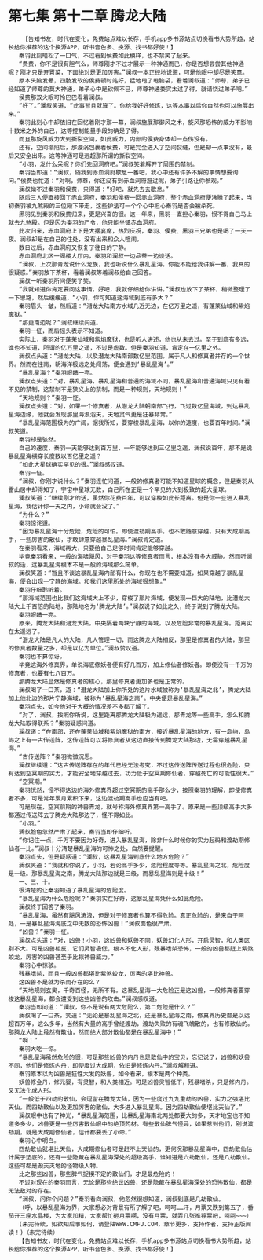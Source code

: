 # 第七集 第十二章 腾龙大陆
        【告知书友，时代在变化，免费站点难以长存，手机app多书源站点切换看书大势所趋，站长给你推荐的这个换源APP，听书音色多、换源、找书都好使！】
       秦羽此刻暗松了一口气，不过看到侯费如此模样，也不禁笑了起来。
       “费费，你不是很有胆气么，师尊刚才不过才展示一种神通而已，你是否想尝尝其他神通呢？刚才只是开胃菜，下面绝对是更加厉害。”澜叔一本正经地说道，可是他眼中却尽是笑意。
       原本头脑发晕，四肢发软的侯费顿时站好，猛地甩了甩脑袋，看着澜叔道：“师尊，弟子已经知道了师尊的莫大神通，弟子心中是钦佩不已，师尊神通委实太过了得，就请饶过弟子吧。”
       侯费那双火眼可怜巴巴看着澜叔。
       “好了。”澜叔笑道，“此事暂且就算了。你给我好好修炼，这等本事以后你自然也可以施展出来。”
       秦羽此刻心中却依旧在回忆着刚才那一幕，澜叔施展那御风之术，旋风那恐怖的威力不影响十数米之外的自己，这等控制能量手段的确是了得。
       而且那旋风威力大到撕裂空间，如此威力，内部的侯费身体却一点伤没有。
       还有，空间塌陷后，那漩涡包裹着侯费，可是完全进入了空间裂缝，但是却一点事没有，最后又安全出来。这等神通可是远超那所谓的撕裂空间。
       “小羽，发什么呆呢？你们先回洞府吧。”澜叔笑着解开了周围的禁制。
       秦羽当即道：“澜叔，随我到赤血洞府歇息一番吧，我心中还有许多不解的事情想要询问。”侯费也忙道：“对啊，师尊，你还没有到赤血洞府逛过呢，弟子引路让你参观。”
       澜叔拗不过秦羽和侯费，只得道：“好吧，就先去去歇息。”
       随后三人便直接回了赤血洞府，秦羽和侯费一回赤血洞府，整个赤血洞府便沸腾了起来，当初秦羽被九煞殿的三位殿下带走，这些护法可一个个心中担心秦羽是否会被杀死。
       黑羽见到秦羽和侯费归来，更是兴奋的很。这一年来，黑羽一直担心秦羽，恨不得自己马上就去九煞殿。但是因为秦羽的严令，他只能坐镇赤血洞府。
       此次归来，赤血洞府上下是大摆宴席，热烈庆祝，秦羽、侯费、黑羽三兄弟也是喝了一天一夜。澜叔却是在自己的住处，没有出来和众人喧闹。
       数日过后，赤血洞府又恢复了往日的宁静。
       赤血洞府北区一阁楼大厅内，秦羽和澜叔一边品茶一边谈话。
       “澜叔，上次那青龙说什么龙族，我也听说什么暴乱星海，你能不能给我讲解一番，我真的很疑惑。”秦羽放下茶杯，看着澜叔等着澜叔给自己回答。
       澜叔一听秦羽所问便笑了笑。
       “我就知道你肯定要问这事情，好吧，我就仔细给你讲讲。”澜叔也放下了茶杯，稍微整理了一下思路，然后缓缓道，“小羽，你可知道这海域到底有多大？”
       秦羽眉头一皱，然后道：“潜龙大陆南方水域几近无边，在亿万里之遥，有蓬莱仙域和紫焰魔狱。”
       “那更南边呢？”澜叔继续问道。
       秦羽一怔，而后摇头表示不知道。
       实际上，秦羽对于蓬莱仙域和紫焰魔狱，也是听人讲述，他也从未去过。至于到底有多远，谁也不知道，所谓的亿万里之遥，不过是虚数。但是秦羽知道，肯定在一亿里之外。
       澜叔点头道：“潜龙大陆，以及潜龙大陆南部数亿里范围。属于凡人和修真者并存的一个世界。然而在往南，朝海洋极远之处闯荡，便会遇到‘暴乱星海’。”
       “暴乱星海？”秦羽眼睛一亮。
       澜叔点头道：“对，暴乱星海，暴乱星海和普通的海域不同，暴乱星海和普通海域只见有看不见的禁制，这禁制不是狭义上的禁制，而是一种规则，天地规则！”
       “天地规则？”秦羽一怔。
       澜叔点头道：“对，如果一个修真者，从潜龙大陆朝南部飞行，飞过数亿里海域，到达暴乱星海边缘，他就会发现那里海浪滔天，天地灵气更是狂暴非常。”
       “暴乱星海范围极为的广阔，据我所知，要穿梭暴乱星海，以你的速度，也要百年时间。”澜叔笑道。
       秦羽却是骇然。
       自己的速度，秦羽一天能够达到百万里，一年能够达到三亿里之遥，澜叔说百年，那不是说暴乱星海横穿长度数以百亿里之遥？
       “如此大星球确实罕见的很。”澜叔感叹道。
       秦羽一怔。
       “澜叔，你刚才说什么？”秦羽连忙问道，一般的修真者可能不知道星球的概念，但是秦羽从雷山居中却得知了，宇宙中星球无数，自己所在正是一个罕见的大到极致的超大星球。
       澜叔笑道：“继续刚才的话，虽然你花费百年，可以穿梭如此长距离。但是你一旦进入暴乱星海，我估计你一天之内，小命就会没了。”
       “为什么？”
       秦羽惊诧道。
       “因为暴乱星海十分危险，危险的可怕。即使渡劫期高手，也不敢随意穿越，只有大成期高手，一些厉害的散仙，才敢肆意穿越暴乱星海。”澜叔肯定道。
       在秦羽看来，海域再大，只要给自己足够时间肯定能够穿越。
       毕竟秦羽看来，一般的海啸飓风，对于秦羽这等修真者而言，根本没有多大威胁。然而听澜叔的话，这暴乱星海根本不是一般的海域那么简单。
       澜叔笑道：“暂且不谈这暴乱星海内部有什么，你现在也不需要知道，如果穿越了暴乱星海，便会出现一宁静的海域。和我们这里所处的海域很想象。”
       秦羽仔细聆听着。
       “那海域范围也比我们这海域大上不少，穿梭了那片海域，便发现一巨大的陆地，比潜龙大陆大上千百倍的陆地，那陆地名为‘腾龙大陆’。”澜叔说了如此之久，终于说到了腾龙大陆。
       秦羽眼睛一亮。
       原来，腾龙大陆和潜龙大陆，中央隔着两块宁静的海域，以及危险非常的暴乱星海。距离实在太遥远了。
       “潜龙大陆是凡人的大陆，凡人管理一切，而这腾龙大陆相反，那里是修真者的大陆，那里的修真者数量之多，却是以亿为单位。”澜叔赞叹道。
       秦羽也不算惊讶。
       毕竟这海外修真界，单说海底修妖者便有好几百万，加上修仙者修妖者。即使没有一千万的修真者，也要有七八百万。
       那腾龙大陆显然是修真者的核心，那里修真者更加多也是正常的。
       澜叔喝了一口茶，道：“潜龙大陆加上你所处的这片水域被称为‘暴乱星海之北’，腾龙大陆加上他北边的那片宁静海域，被称为‘暴乱星海之南’。中央便是暴乱星海。”
       秦羽点头，如今他对于大概的情况差不多都了解了。
       “对了，澜叔，按照你所说，这里距离那腾龙大陆极为遥远，那青龙等一些高手，怎么和腾龙大陆取得联系？”秦羽疑惑问道。
       澜叔道：“在南部，还在蓬莱仙域和紫焰魔狱的南方，接近暴乱星海的地方，有一岛屿，岛屿之上有一古传送阵，这传送阵可以将修真者从这边直接传到腾龙大陆那边，无需穿越暴乱星海。”
       “古传送阵？”秦羽微微沉思。
       澜叔继续道：“这古传送阵存在的年代已经无法考究，不过这传送阵传送过程也很危险，只有达到空冥期的实力，才能安全地穿越过去，功力低于空冥期修仙者，穿越死亡的可能性很大。”
       “空冥期。”
       秦羽恍然，怪不得这边的海外修真界超过空冥期的高手那么少，按照秦羽的理解，即使修真者不多，可是常年累月累积下来，这边渡劫期高手也应当有吧。
       可是现在，空冥前期的神兽青龙，就号称海外修真界第一高手了。原来是一些顶级高手大多都通过传送阵去了腾龙大陆那边了，怪不得如此。
       “小羽。”
       澜叔脸色忽然严肃了起来，秦羽当即仔细听。
       “你记住一点，千万不要因为好奇，进入暴乱星海，除非什么时候你的实力起码和渡劫期修仙者一比。”澜叔十分清楚暴乱星海的可怖之处，自然要提醒。
       秦羽点头，但是疑惑道：“澜叔，这暴乱星海到底什么地方危险？”
       澜叔笑道：“我就和你说了，小羽，若论高手多少，危险程度等等。暴乱星海之北，危险度是一级。那暴乱星海之南，腾龙大陆那边就是三级，而暴乱星海则是十级！”
       一、三、十。
       很清楚的让秦羽知道了暴乱星海的危险度。
       “暴乱星海为什么危险呢？”秦羽实在好奇，这暴乱星海凭什么如此危险。
       澜叔终于回答了秦羽。
       “暴乱星海，虽然有飓风涛浪，但是对于修真者也算不得危险。真正危险的，是来自于两处，一是暴乱星海海底之中无数的恐怖凶兽！”澜叔面色很严肃。
       “凶兽？”秦羽一怔。
       澜叔点头道：“对，凶兽！小羽，这凶兽和妖兽不同，妖兽幻化人形，开启灵智，和人类区别不大。可是凶兽相反，它们灵智极低，根本不化人形，残暴嗜杀恐怖，一般的凶兽都赶上紫煞蛟龙，厉害的凶兽甚至于比拟神兽威力。”
       秦羽心中惊骇。
       残暴嗜杀，而且一般凶兽都堪比紫煞蛟龙，厉害的堪比神兽。
       这凶兽不是就为杀而存在的么？
       “天地规则玄奥，千奇百怪，无所不有。这暴乱星海一大危险正是这凶兽，一般修真者要穿梭这暴乱星海，都会遭受到这些凶兽的攻击。”澜叔感叹道。
       秦羽当即问道：“澜叔，你不是说有两大危险么，第二危险是什么？”
       澜叔喝了一口茶，笑道：“无论是暴乱星海之北，还是暴乱星海之南，修真界历史都是以远超百万年，这么多年，当然有大量的高手曾经渡劫，渡劫失败的有魂飞魄散的，也有修散仙的。那腾龙大陆上虽然有散仙，然而绝大部分散仙都是在暴乱星海中！”
       “啊！”
       秦羽大吃一惊。
       “暴乱星海虽然危险的很，可是那些凶兽的内丹也是散仙中的宝贝，忘记说了，凶兽和妖兽不同，他们是修炼内丹，即使度过大成期，依旧是修炼内丹。”澜叔解释道。
       秦羽原本以为凶兽是狂性大发的妖兽，如今看来，根本是两个种类。
       妖兽修金丹，修元婴，有灵智，和人类相近。可是凶兽灵智低下，残暴嗜杀，只是修内丹。又无法化成人形。
       “一般低于四劫的散仙，会逗留在腾龙大陆，因为一些度过九九重劫的凶兽，实力之强堪比天仙。而四劫散仙以及更加厉害的散仙，大多进入暴乱星海。因为四劫散仙便堪比天仙了。”
       澜叔眼中也有了神光，“暴乱星海范围，比暴乱星海南北两处都要大的多，天才地宝也不知道多多少，凶兽更是一些厉害散仙眼中的绝顶药材。有些散仙脾气怪异，如果惹到他们，别说渡劫期，就是大成期修仙者，估计都要丢了小命。”
       秦羽心中明白。
       四劫散仙就堪比天仙，大成期修仙者可是赶不上天仙的，更何况那暴乱星海中，四劫散仙估计属于垫底的，还有一些隐藏在暴乱星海深处的超级高手，谁知道是六劫散仙，还是八劫散仙。这些可都是毁天灭地的怪物级人物。
       比之那些凶兽，那些脾气捉摸不定的散仙们，才是最危险的！
       不过对现在的秦羽而言，无论是那些绝世凶兽，还是隐藏在暴乱星海深处的恐怖散仙，都是无法敌对的存在。
       “澜叔，问你个问题？”秦羽看向澜叔，他忽然很想知道，澜叔到底是几劫散仙。
       （呼，以暴乱星海为界，大家想必对背景有所了解了吧，呵呵……汗，月票又跌到第五了，番茄开三座水晶楼，为大家加精，大家帮忙砸月票啊，没有月票，就弄几张推荐票吧，呵呵~~~）
       (未完待续，如欲知后事如何，请登陆WWW.CMFU.COM，章节更多，支持作者，支持正版阅读！)（未完待续）
       【告知书友，时代在变化，免费站点难以长存，手机app多书源站点切换看书大势所趋，站长给你推荐的这个换源APP，听书音色多、换源、找书都好使！】